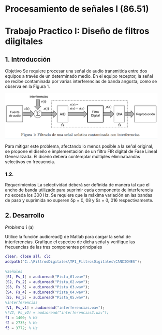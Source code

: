 # Procesamiento de señales I (86.51) 
# Trabajo Practico I: Diseño de filtros diigitales

## 1. Introducción

Objetivo Se requiere procesar una señal de audio transmitida entre dos equipos a través de un determinado medio. En el equipo receptor, la señal se recibe contaminada por varias interferencias de banda angosta, como se observa en la Figura 1.

![Filtrado de una señal acustica contaminada con interferencias](./img/image.png)


Para mitigar este problema, afectando lo menos posible a la señal original, se propone el diseño e implementación de un filtro FIR digital de Fase Lineal Generalizada. El diseño deberá contemplar múltiples eliminabandas selectivos en frecuencia.
### 1.2.
 Requerimientos La selectividad deberá ser definida de manera tal que el ancho de banda utilizado para suprimir cada componente de interferencia no exceda los 300 Hz. Se requiere que la máxima variación en las bandas de paso y suprimida no superen δp = 0, 08 y δs = 0, 016 respectivamente.
## 2. Desarrollo
*Problema 1* 
(a) 

Utilice la función audioread() de Matlab para cargar la señal de interferencias. Grafíque el espectro de dicha señal y verifique las frecuencias de las tres componentes principales

```matlab
clear; close all; clc
addpath("C:.\FiltrosDigitales\TP1_FiltrosDigitales\CANCIONES");

%Señales
[S1, Fs_1] = audioread("Pista_01.wav");
[S2, Fs_2] = audioread("Pista_02.wav");
[S3, Fs_3] = audioread("Pista_03.wav");
[S4, Fs_4] = audioread("Pista_04.wav");
[S5, Fs_5] = audioread("Pista_05.wav");
%interferencias
[V1, Fs_v1] = audioread("interferencias.wav");
%[V2, Fs_v2] = audioread("interferencias2.wav");
f1 = 1400; % Hz
f2 = 2735; % Hz
f3 = 3772; % Hz
```
